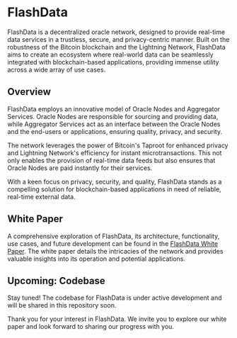 # FlashData

FlashData is a decentralized oracle network, designed to provide real-time data services in a trustless, secure, and privacy-centric manner. Built on the robustness of the Bitcoin blockchain and the Lightning Network, FlashData aims to create an ecosystem where real-world data can be seamlessly integrated with blockchain-based applications, providing immense utility across a wide array of use cases.

## Overview

FlashData employs an innovative model of Oracle Nodes and Aggregator Services. Oracle Nodes are responsible for sourcing and providing data, while Aggregator Services act as an interface between the Oracle Nodes and the end-users or applications, ensuring quality, privacy, and security.

The network leverages the power of Bitcoin's Taproot for enhanced privacy and Lightning Network's efficiency for instant microtransactions. This not only enables the provision of real-time data feeds but also ensures that Oracle Nodes are paid instantly for their services.

With a keen focus on privacy, security, and quality, FlashData stands as a compelling solution for blockchain-based applications in need of reliable, real-time external data.

## White Paper

A comprehensive exploration of FlashData, its architecture, functionality, use cases, and future development can be found in the [FlashData White Paper](./docs/paper.md). The white paper details the intricacies of the network and provides valuable insights into its operation and potential applications.

## Upcoming: Codebase

Stay tuned! The codebase for FlashData is under active development and will be shared in this repository soon.

Thank you for your interest in FlashData. We invite you to explore our white paper and look forward to sharing our progress with you.
